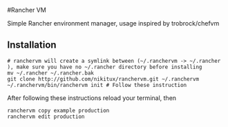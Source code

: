 #Rancher VM

Simple Rancher environment manager, usage inspired by trobrock/chefvm

## Installation

    # ranchervm will create a symlink between (~/.ranchervm -> ~/.rancher ), make sure you have no ~/.rancher directory before installing
    mv ~/.rancher ~/.rancher.bak
    git clone http://github.com/nikitux/ranchervm.git ~/.ranchervm
    ~/.ranchervm/bin/ranchervm init # Follow these instruction
    
After following these instructions reload your terminal, then

    ranchervm copy example production
    ranchervm edit production 

